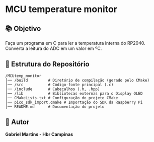# MCU temperature monitor

## 📚 Objetivo
Faça um programa em C para ler a temperatura interna do RP2040. Converta a leitura do ADC em um valor em ºC.

## 📂 Estrutura do Repositório

```
/MCUtemp_monitor
│── /build         # Diretório de compilação (gerado pelo CMake)
│── /src           # Código-fonte principal (.c)
│── /include       # Cabeçalhos (.h, .hpp)
│── /lib           # Bibliotecas externas para o Display OLED
│── CMakeLists.txt # Configuração do projeto CMake
│── pico_sdk_import.cmake # Importação do SDK da Raspberry Pi
│── README.md      # Documentação do projeto
```
## 👤 Autor
**Gabriel Martins - Hbr Campinas**


